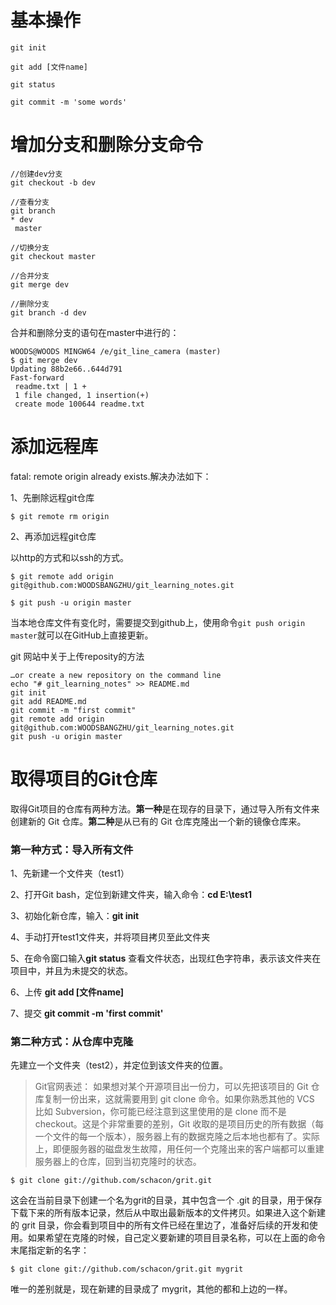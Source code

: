 # 基本操作


    git init
    
    git add [文件name]
    
    git status
    
    git commit -m 'some words'


# 增加分支和删除分支命令

    //创建dev分支
    git checkout -b dev

    //查看分支
    git branch
    * dev
     master

    //切换分支
    git checkout master

    //合并分支
    git merge dev

    //删除分支
    git branch -d dev

合并和删除分支的语句在master中进行的：
    
    WOODS@WOODS MINGW64 /e/git_line_camera (master)
    $ git merge dev
    Updating 88b2e66..644d791
    Fast-forward
     readme.txt | 1 +
     1 file changed, 1 insertion(+)
     create mode 100644 readme.txt

# 添加远程库
fatal: remote origin already exists.解决办法如下：

1、先删除远程git仓库

    $ git remote rm origin



2、再添加远程git仓库

以http的方式和以ssh的方式。

    $ git remote add origin git@github.com:WOODSBANGZHU/git_learning_notes.git

    $ git push -u origin master

当本地仓库文件有变化时，需要提交到github上，使用命令` git push origin master `就可以在GitHub上直接更新。

git 网站中关于上传reposity的方法

    …or create a new repository on the command line
    echo "# git_learning_notes" >> README.md
    git init
    git add README.md
    git commit -m "first commit"
    git remote add origin git@github.com:WOODSBANGZHU/git_learning_notes.git
    git push -u origin master


# 取得项目的Git仓库

取得Git项目的仓库有两种方法。**第一种**是在现存的目录下，通过导入所有文件来创建新的 Git 仓库。**第二种**是从已有的 Git 仓库克隆出一个新的镜像仓库来。

### 第一种方式：导入所有文件


1、先新建一个文件夹（test1）

2、打开Git bash，定位到新建文件夹，输入命令：**cd E:\test1**

3、初始化新仓库，输入：**git init**

4、手动打开test1文件夹，并将项目拷贝至此文件夹

5、在命令窗口输入**git status** 查看文件状态，出现红色字符串，表示该文件夹在项目中，并且为未提交的状态。

6、上传 **git add [文件name]**

7、提交 **git commit -m 'first commit'**

### 第二种方式：从仓库中克隆

先建立一个文件夹（test2），并定位到该文件夹的位置。

>Git官网表述： 如果想对某个开源项目出一份力，可以先把该项目的 Git 仓库复制一份出来，这就需要用到 git clone 命令。如果你熟悉其他的 VCS 比如 Subversion，你可能已经注意到这里使用的是 clone 而不是 checkout。这是个非常重要的差别，Git 收取的是项目历史的所有数据（每一个文件的每一个版本），服务器上有的数据克隆之后本地也都有了。实际上，即便服务器的磁盘发生故障，用任何一个克隆出来的客户端都可以重建服务器上的仓库，回到当初克隆时的状态。

    $ git clone git://github.com/schacon/grit.git

这会在当前目录下创建一个名为grit的目录，其中包含一个 .git 的目录，用于保存下载下来的所有版本记录，然后从中取出最新版本的文件拷贝。如果进入这个新建的 grit 目录，你会看到项目中的所有文件已经在里边了，准备好后续的开发和使用。如果希望在克隆的时候，自己定义要新建的项目目录名称，可以在上面的命令末尾指定新的名字：

    $ git clone git://github.com/schacon/grit.git mygrit

唯一的差别就是，现在新建的目录成了 mygrit，其他的都和上边的一样。